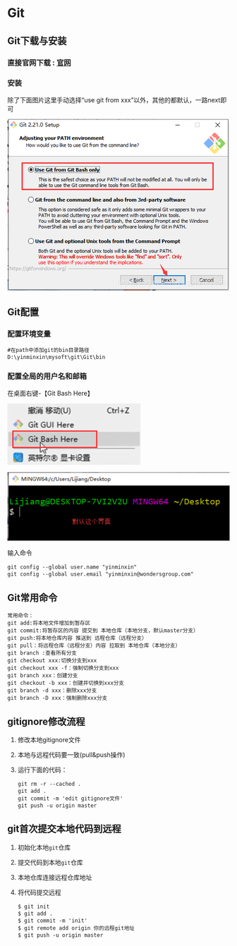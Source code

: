 # Git

## Git下载与安装

### 直接官网下载 : [官网](https://git-scm.com/downloads)

### 安装

除了下面图片这里手动选择“use git from xxx”以外，其他的都默认，一路next即可

![2019061611592768](link\Git\img\2019061611592768.png)

## Git配置

### 配置环境变量

```
#在path中添加git的bin目录路径
D:\yinminxin\mysoft\git\Git\bin
```

### 配置全局的用户名和邮箱

在桌面右键-【Git Bash Here】

![20190616121300465](link\Git\img\20190616121300465.png)

![20190616121500733](link\Git\img\20190616121500733.png)

输入命令

```shell
git config --global user.name "yinminxin"
git config --global user.email "yinminxin@wondersgroup.com"
```

## Git常用命令

```
常用命令：
git add:将本地文件增加到暂存区
git commit:将暂存区的内容 提交到 本地仓库（本地分支，默认master分支）
git push:将本地仓库内容 推送到 远程仓库（远程分支）
git pull：将远程仓库（远程分支）内容 拉取到 本地仓库（本地分支）
git branch :查看所有分支
git checkout xxx:切换分支到xxx
git checkout xxx -f：强制切换分支到xxx
git branch xxx：创建分支
git checkout -b xxx：创建并切换到xxx分支
git branch -d xxx：删除xxx分支
git branch -D xxx：强制删除xxx分支
```

## gitignore修改流程

1. 修改本地gitignore文件

2. 本地与远程代码要一致(pull&push操作)

3. 运行下面的代码：

   ```shell
   git rm -r --cached .
   git add .
   git commit -m 'edit gitignore文件'
   git push -u origin master
   ```

## git首次提交本地代码到远程

1. 初始化本地`git`仓库

2. 提交代码到本地`git`仓库

3. 本地仓库连接远程仓库地址

4. 将代码提交远程

   ```shell
   $ git init
   $ git add .
   $ git commit -m 'init'
   $ git remote add origin 你的远程git地址
   $ git push -u origin master
   ```

### 